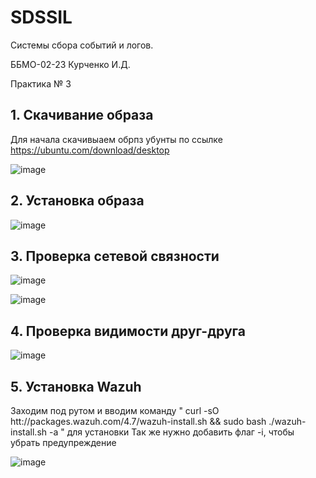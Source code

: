 # SDSSIL
Системы сбора событий и логов.

ББМО-02-23 Курченко И.Д.

Практика № 3


## 1. Скачивание образа
Для начала скачивыаем обрпз убунты по ссылке https://ubuntu.com/download/desktop

![image](https://github.com/user-attachments/assets/c57c6619-d37c-48eb-8f19-2320e9fcbbb0)


## 2. Установка образа

![image](https://github.com/user-attachments/assets/bef205cb-33bd-40a2-8084-361d691978b1)



## 3. Проверка сетевой связности

![image](https://github.com/user-attachments/assets/135a98b7-a5b0-42b8-9bd5-a2a430cee19c)


![image](https://github.com/user-attachments/assets/2aa91d47-51e1-4d57-906d-adab3f912602)


## 4. Проверка видимости друг-друга

![image](https://github.com/user-attachments/assets/402e7574-cfc8-44c1-b7e7-8c066c7db074)



## 5. Установка Wazuh

Заходим под рутом и вводим команду " curl -sO htt://packages.wazuh.com/4.7/wazuh-install.sh && sudo bash ./wazuh-install.sh -a " для установки
Так же нужно добавить флаг -i, чтобы убрать предупреждение

![image](https://github.com/user-attachments/assets/7bab5869-4dd0-4978-9e88-e8e5866b90cb)

